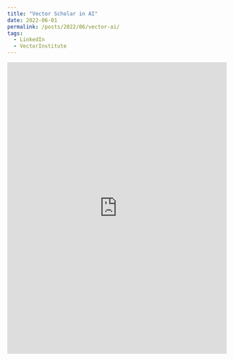 ```yaml
---
title: "Vector Scholar in AI"
date: 2022-06-01
permalink: /posts/2022/06/vector-ai/
tags:
  - LinkedIn
  - VectorInstitute
---
```


<iframe src="https://www.linkedin.com/embed/feed/update/urn:li:share:6929880908015538176" allowfullscreen="" title="Embedded post" width="504" height="668" frameborder="0"></iframe>
